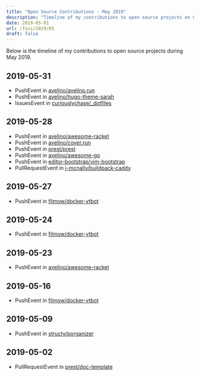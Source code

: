 ```yaml
---
title: "Open Source Contributions - May 2019"
description: "Timeline of my contributions to open source projects on GitHub during May 2019."
date: 2019-05-01
url: /foss/2019/05
draft: false
---
```


Below is the timeline of my contributions to open source projects during May 2019.

## 2019-05-31

- PushEvent in [avelino/avelino.run](https://github.com/avelino/avelino.run)
- PushEvent in [avelino/hugo-theme-sarah](https://github.com/avelino/hugo-theme-sarah)
- IssuesEvent in [curiouslychase/_dotfiles](https://github.com/curiouslychase/_dotfiles)

## 2019-05-28

- PushEvent in [avelino/awesome-racket](https://github.com/avelino/awesome-racket)
- PushEvent in [avelino/cover.run](https://github.com/avelino/cover.run)
- PushEvent in [prest/prest](https://github.com/prest/prest)
- PushEvent in [avelino/awesome-go](https://github.com/avelino/awesome-go)
- PushEvent in [editor-bootstrap/vim-bootstrap](https://github.com/editor-bootstrap/vim-bootstrap)
- PullRequestEvent in [j-mcnally/buildpack-caddy](https://github.com/j-mcnally/buildpack-caddy)

## 2019-05-27

- PushEvent in [filmow/docker-ytbot](https://github.com/filmow/docker-ytbot)

## 2019-05-24

- PushEvent in [filmow/docker-ytbot](https://github.com/filmow/docker-ytbot)

## 2019-05-23

- PushEvent in [avelino/awesome-racket](https://github.com/avelino/awesome-racket)

## 2019-05-16

- PushEvent in [filmow/docker-ytbot](https://github.com/filmow/docker-ytbot)

## 2019-05-09

- PushEvent in [structy/porganizer](https://github.com/structy/porganizer)

## 2019-05-02

- PullRequestEvent in [prest/doc-template](https://github.com/prest/doc-template)

